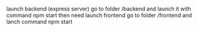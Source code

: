launch backend (express server) go to folder /backend and launch it with command npm start then need launch frontend go to folder /frontend and lanch command npm start
